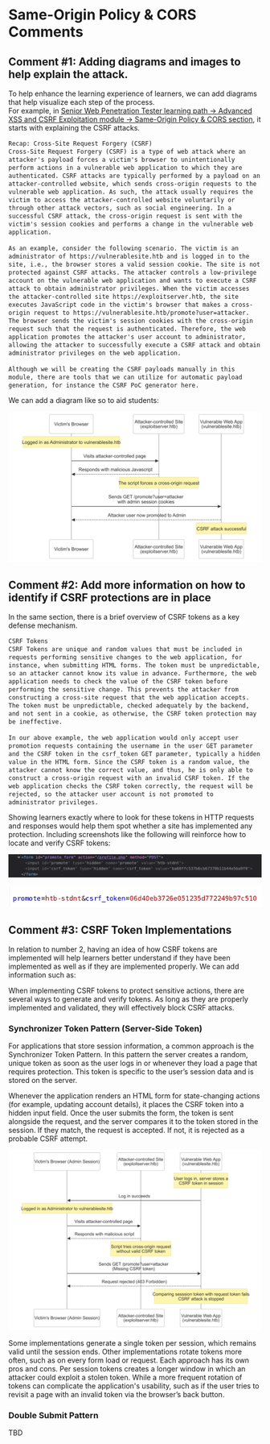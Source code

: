 # Same-Origin Policy & CORS Comments

## Comment #1: Adding diagrams and images to help explain the attack. 

To help enhance the learning experience of learners, we can add diagrams that help visualize each step of the process.  
For example, in [Senior Web Penetration Tester learning path -> Advanced XSS and CSRF Exploitation module -> Same-Origin Policy & CORS section](https://academy.hackthebox.com/module/235/section/2655), it starts with explaining the CSRF attacks.

```
Recap: Cross-Site Request Forgery (CSRF)
Cross-Site Request Forgery (CSRF) is a type of web attack where an attacker's payload forces a victim's browser to unintentionally perform actions in a vulnerable web application to which they are authenticated. CSRF attacks are typically performed by a payload on an attacker-controlled website, which sends cross-origin requests to the vulnerable web application. As such, the attack usually requires the victim to access the attacker-controlled website voluntarily or through other attack vectors, such as social engineering. In a successful CSRF attack, the cross-origin request is sent with the victim's session cookies and performs a change in the vulnerable web application.

As an example, consider the following scenario. The victim is an administrator of https://vulnerablesite.htb and is logged in to the site, i.e., the browser stores a valid session cookie. The site is not protected against CSRF attacks. The attacker controls a low-privilege account on the vulnerable web application and wants to execute a CSRF attack to obtain administrator privileges. When the victim accesses the attacker-controlled site https://exploitserver.htb, the site executes JavaScript code in the victim's browser that makes a cross-origin request to https://vulnerablesite.htb/promote?user=attacker. The browser sends the victim's session cookies with the cross-origin request such that the request is authenticated. Therefore, the web application promotes the attacker's user account to administrator, allowing the attacker to successfully execute a CSRF attack and obtain administrator privileges on the web application.

Although we will be creating the CSRF payloads manually in this module, there are tools that we can utilize for automatic payload generation, for instance the CSRF PoC generator here.
```

We can add a diagram like so to aid students:

![Alt text](./images/csrf.png?raw=true "CSRF diagram")


## Comment #2: Add more information on how to identify if CSRF protections are in place 

In the same section, there is a brief overview of CSRF tokens as a key defense mechanism. 

```
CSRF Tokens
CSRF Tokens are unique and random values that must be included in requests performing sensitive changes to the web application, for instance, when submitting HTML forms. The token must be unpredictable, so an attacker cannot know its value in advance. Furthermore, the web application needs to check the value of the CSRF token before performing the sensitive change. This prevents the attacker from constructing a cross-site request that the web application accepts. The token must be unpredictable, checked adequately by the backend, and not sent in a cookie, as otherwise, the CSRF token protection may be ineffective.

In our above example, the web application would only accept user promotion requests containing the username in the user GET parameter and the CSRF token in the csrf_token GET parameter, typically a hidden value in the HTML form. Since the CSRF token is a random value, the attacker cannot know the correct value, and thus, he is only able to construct a cross-origin request with an invalid CSRF token. If the web application checks the CSRF token correctly, the request will be rejected, so the attacker user account is not promoted to administrator privileges.
```

Showing learners exactly where to look for these tokens in HTTP requests and responses would help them spot whether a site has implemented any protection. Including screenshots like the following will reinforce how to locate and verify CSRF tokens:

![Alt text](./images/csrf_tokens.png?raw=true "CSRF token")

![Alt text](./images/csrf_tokens2.png?raw=true "CSRF token2")

## Comment #3: CSRF Token Implementations

In relation to number 2, having an idea of how CSRF tokens are implemented will help learners better understand if they have been implemented as well as if they are implemented properly. We can add information such as: 

When implementing CSRF tokens to protect sensitive actions, there are several ways to generate and verify tokens. As long as they are properly implemented and validated, they will effectively block CSRF attacks.  

### Synchronizer Token Pattern (Server-Side Token)

For applications that store session information, a common approach is the Synchronizer Token Pattern. In this pattern the server creates a random, unique token as soon as the user logs in or whenever they load a page that requires protection. This token is specific to the user’s session data and is stored on the server. 

Whenever the application renders an HTML form for state-changing actions (for example, updating account details), it places the CSRF token into a hidden input field. Once the user submits the form, the token is sent alongside the request, and the server compares it to the token stored in the session. If they match, the request is accepted. If not, it is rejected as a probable CSRF attempt.

![Alt text](./images/synchronizer_token.png?raw=true "Synchronizer Token diagram")

Some implementations generate a single token per session, which remains valid until the session ends. Other implementations rotate tokens more often, such as on every form load or request. Each approach has its own pros and cons. Per session tokens creates a longer window in which an attacker could exploit a stolen token. While a more frequent rotation of tokens can complicate the application's usability, such as if the user tries to revisit a page with an invalid token via the browser’s back button.

### Double Submit Pattern

TBD

